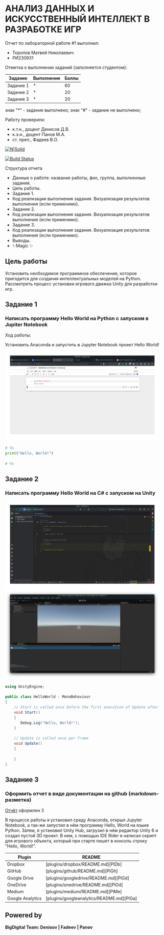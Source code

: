 # АНАЛИЗ ДАННЫХ И ИСКУССТВЕННЫЙ ИНТЕЛЛЕКТ В РАЗРАБОТКЕ ИГР

Отчет по лабораторной работе #1 выполнил:

- Торопов Матвей Николаевич
- РИ230931

Отметка о выполнении заданий (заполняется студентом):

| Задание | Выполнение | Баллы |
| ------ | ------ | ------ |
| Задание 1 | * | 60 |
| Задание 2 | * | 20 |
| Задание 3 | * | 20 |

знак "*" - задание выполнено; знак "#" - задание не выполнено;

Работу проверили:

- к.т.н., доцент Денисов Д.В.
- к.э.н., доцент Панов М.А.
- ст. преп., Фадеев В.О.

[![N|Solid](https://cldup.com/dTxpPi9lDf.thumb.png)](https://nodesource.com/products/nsolid)

[![Build Status](https://travis-ci.org/joemccann/dillinger.svg?branch=master)](https://travis-ci.org/joemccann/dillinger)

Структура отчета

- Данные о работе: название работы, фио, группа, выполненные задания.
- Цель работы.
- Задание 1.
- Код реализации выполнения задания. Визуализация результатов выполнения (если применимо).
- Задание 2.
- Код реализации выполнения задания. Визуализация результатов выполнения (если применимо).
- Задание 3.
- Код реализации выполнения задания. Визуализация результатов выполнения (если применимо).
- Выводы.
- ✨Magic ✨

## Цель работы

Установить необходимое программное обеспечение, которое пригодится для создания интеллектуальных моделей на Python. Рассмотреть процесс установки игрового движка Unity для разработки игр.

## Задание 1

### Написать программу Hello World на Python с запуском в Jupiter Notebook

Ход работы:

Установить Anaconda и запустить в Jupyter Notebook проект Hello World!

![hello-world-anaconda-ipynb](hello-world-anaconda-ipynb.png)

```py
# %%
print("Hello, World!")

# %%
```

## Задание 2

### Написать программу Hello World на C# с запуском на Unity

![hello-world-rider-project](hello-world-rider-project.png)
![hello-world-unity-scene](hello-world-unity-scene.png)

```cs
using UnityEngine;

public class HelloWorld : MonoBehaviour
{
    // Start is called once before the first execution of Update after the MonoBehaviour is created
    void Start()
    {
       Debug.Log("Hello, World!"); 
    }

    // Update is called once per frame
    void Update()
    {
        
    }
}
```

## Задание 3

### Оформить отчет в виде документации на github (markdown-разметка)

[Отчёт](https://github.com/Philainel/DA_in-GameDev-lab1) оформлен
3

В процессе работы я установил среду Anaconda, открыл Jupyter Notebook, а так-же запустил в нём программу Hello, World на языке Python. Затем, я установил Unity Hub, загрузил в нём редактор Unity 6 и создал пустой 3D проект. В нем, с помощью IDE Rider я написал скрипт для игрового объекта, который при старте пишет в консоль строку "Hello, World!".

| Plugin | README |
| ------ | ------ |
| Dropbox | [plugins/dropbox/README.md][PlDb] |
| GitHub | [plugins/github/README.md][PlGh] |
| Google Drive | [plugins/googledrive/README.md][PlGd] |
| OneDrive | [plugins/onedrive/README.md][PlOd] |
| Medium | [plugins/medium/README.md][PlMe] |
| Google Analytics | [plugins/googleanalytics/README.md][PlGa] |

## Powered by

**BigDigital Team: Denisov | Fadeev | Panov**

